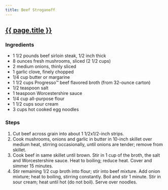 ```yaml
---
title: Beef Stroganoff
---
```


## [{{ page.title }}](https://www.bettycrocker.com/recipes/classic-beef-stroganoff/c17a904f-a8f6-48ae-bedb-5b301a8ea317)

### Ingredients

- 1 1/2 pounds beef sirloin steak, 1/2 inch thick
- 8 ounces fresh mushrooms, sliced (2 1/2 cups)
- 2 medium onions, thinly sliced
- 1 garlic clove, finely chopped
- 1/4 cup butter or margarine
- 1 1/2 cups Progresso™ beef flavored broth (from 32-ounce carton)
- 1/2 teaspoon salt
- 1 teaspoon Worcestershire sauce
- 1/4 cup all-purpose flour
- 1 1/2 cups sour cream
- 3 cups hot cooked egg noodles

### Steps

1. Cut beef across grain into about 1 1/2x1/2-inch strips.
2. Cook mushrooms, onions and garlic in butter in 10-inch skillet over medium heat, stirring occasionally, until onions are tender; remove from skillet.
3. Cook beef in same skillet until brown. Stir in 1 cup of the broth, the salt and Worcestershire sauce. Heat to boiling; reduce heat. Cover and simmer 15 minutes.
4. Stir remaining 1/2 cup broth into flour; stir into beef mixture. Add onion mixture; heat to boiling, stirring constantly. Boil and stir 1 minute. Stir in sour cream; heat until hot (do not boil). Serve over noodles.
